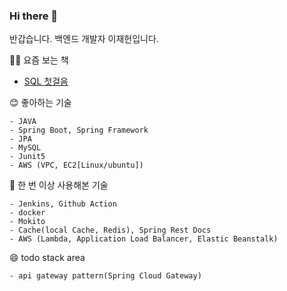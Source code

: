 ### Hi there 👋

반갑습니다. 백엔드 개발자 이재헌입니다.

👨‍💻 요즘 보는 책

- [SQL 첫걸음](https://www.yes24.com/Product/Goods/22744867)

😊 좋아하는 기술
```
- JAVA 
- Spring Boot, Spring Framework
- JPA
- MySQL 
- Junit5
- AWS (VPC, EC2[Linux/ubuntu])
```

🙂 한 번 이상 사용해본 기술  
```
- Jenkins, Github Action
- docker
- Mokito
- Cache(local Cache, Redis), Spring Rest Docs
- AWS (Lambda, Application Load Balancer, Elastic Beanstalk)  
```

😄 todo stack area
```
- api gateway pattern(Spring Cloud Gateway)
```
